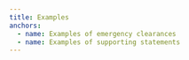 ```yaml
---
title: Examples
anchors:
  - name: Examples of emergency clearances
  - name: Examples of supporting statements
---
```

